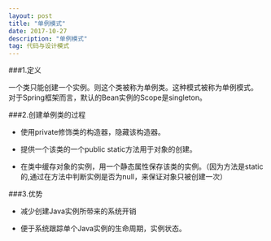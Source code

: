 ```yaml
---
layout: post
title: "单例模式"
date: 2017-10-27
description: "单例模式"
tag: 代码与设计模式
--- 
```


###1.定义

一个类只能创建一个实例。则这个类被称为单例类。这种模式被称为单例模式。
对于Spring框架而言，默认的Bean实例的Scope是singleton。

###2.创建单例类的过程

* 使用private修饰类的构造器，隐藏该构造器。

* 提供一个该类的一个public static方法用于对象的创建。

* 在类中缓存对象的实例，用一个静态属性保存该类的实例。（因为方法是static的,通过在方法中判断实例是否为null，来保证对象只被创建一次）

###3.优势

* 减少创建Java实例所带来的系统开销

* 便于系统跟踪单个Java实例的生命周期，实例状态。



 